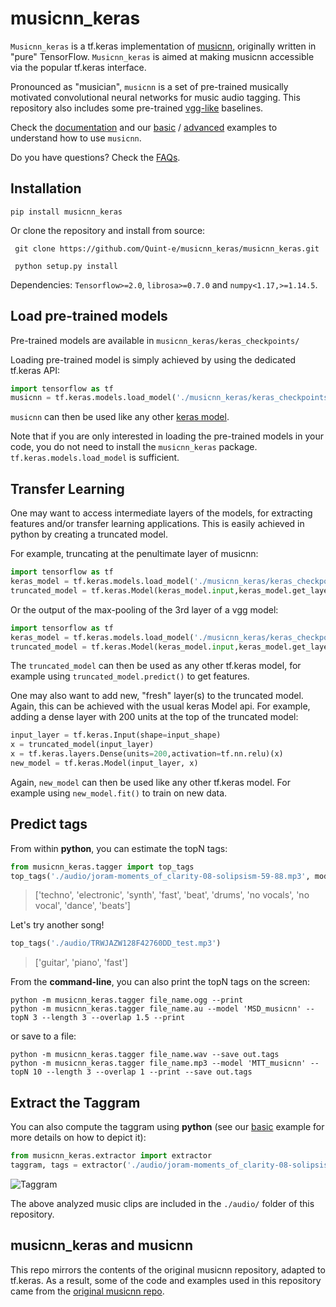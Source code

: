 # musicnn_keras
`Musicnn_keras` is a tf.keras implementation of [musicnn](https://github.com/jordipons/musicnn), originally written in "pure" TensorFlow. 
`Musicnn_keras` is aimed at making musicnn accessible via the popular tf.keras interface. 


Pronounced as "musician", `musicnn` is a set of pre-trained musically motivated convolutional neural networks for music audio tagging. This repository also includes some pre-trained [vgg-like](https://github.com/Quint-e/musicnn_keras/blob/master/vgg_example.ipynb) baselines.

Check the [documentation](https://github.com/Quint-e/musicnn_keras/blob/master/DOCUMENTATION.md) and our [basic](https://github.com/Quint-e/musicnn_keras/blob/master/tagging_example.ipynb) / [advanced](https://github.com/Quint-e/musicnn_keras/blob/master/musicnn_example.ipynb) examples to understand how to use `musicnn`.

Do you have questions? Check the [FAQs](https://github.com/Quint-e/musicnn_keras/blob/master/FAQs.md).


## Installation

`pip install musicnn_keras`


Or clone the repository and install from source: 

``` git clone https://github.com/Quint-e/musicnn_keras/musicnn_keras.git```

``` python setup.py install```

Dependencies:  `Tensorflow>=2.0`, `librosa>=0.7.0` and `numpy<1.17,>=1.14.5`. 

## Load pre-trained models
Pre-trained models are available in `musicnn_keras/keras_checkpoints/`

Loading pre-trained model is simply achieved by using the dedicated tf.keras API: 

~~~~python
import tensorflow as tf
musicnn = tf.keras.models.load_model('./musicnn_keras/keras_checkpoints/MSD_musicnn.h5')
~~~~

`musicnn` can then be used like any other [keras model](https://www.tensorflow.org/api_docs/python/tf/keras/Model). 

Note that if you are only interested in loading the pre-trained models in your code, you do not need to install the `musicnn_keras` package. `tf.keras.models.load_model` is sufficient. 

## Transfer Learning
One may want to access intermediate layers of the models, for extracting features and/or transfer learning applications. 
This is easily achieved in python by creating a truncated model.

For example, truncating at the penultimate layer of musicnn:
~~~~python
import tensorflow as tf
keras_model = tf.keras.models.load_model('./musicnn_keras/keras_checkpoints/MSD_musicnn.h5')
truncated_model = tf.keras.Model(keras_model.input,keras_model.get_layer('bn_dense').output)
~~~~

Or the output of the max-pooling of the 3rd layer of a vgg model:
~~~~python
import tensorflow as tf
keras_model = tf.keras.models.load_model('./musicnn_keras/keras_checkpoints/MSD_vgg.h5')
truncated_model = tf.keras.Model(keras_model.input,keras_model.get_layer('pool3').output)
~~~~

The `truncated_model` can then be used as any other tf.keras model, for example using `truncated_model.predict()` to get features.

One may also want to add new, "fresh" layer(s) to the truncated model. Again, this can be achieved with the usual keras Model api. 
For example, adding a dense layer with 200 units at the top of the truncated model:
~~~~python
input_layer = tf.keras.Input(shape=input_shape)
x = truncated_model(input_layer)
x = tf.keras.layers.Dense(units=200,activation=tf.nn.relu)(x)
new_model = tf.keras.Model(input_layer, x)
~~~~

Again, `new_model` can then be used like any other tf.keras model. For example using `new_model.fit()` to train on new data. 


## Predict tags

From within **python**, you can estimate the topN tags:
~~~~python
from musicnn_keras.tagger import top_tags
top_tags('./audio/joram-moments_of_clarity-08-solipsism-59-88.mp3', model='MTT_musicnn', topN=10)
~~~~
>['techno', 'electronic', 'synth', 'fast', 'beat', 'drums', 'no vocals', 'no vocal', 'dance', 'beats']

Let's try another song!

~~~~python
top_tags('./audio/TRWJAZW128F42760DD_test.mp3')
~~~~
>['guitar', 'piano', 'fast']

From the **command-line**, you can also print the topN tags on the screen:

~~~~
python -m musicnn_keras.tagger file_name.ogg --print
python -m musicnn_keras.tagger file_name.au --model 'MSD_musicnn' --topN 3 --length 3 --overlap 1.5 --print
~~~~~

or save to a file:

~~~~
python -m musicnn_keras.tagger file_name.wav --save out.tags
python -m musicnn_keras.tagger file_name.mp3 --model 'MTT_musicnn' --topN 10 --length 3 --overlap 1 --print --save out.tags
~~~~

## Extract the Taggram

You can also compute the taggram using **python** (see our [basic](https://github.com/Quint-e/musicnn_keras/blob/master/tagging_example.ipynb) example for more details on how to depict it):

~~~~python
from musicnn_keras.extractor import extractor
taggram, tags = extractor('./audio/joram-moments_of_clarity-08-solipsism-59-88.mp3', model='MTT_musicnn')
~~~~
![Taggram](./images/taggram.png "Taggram")

The above analyzed music clips are included in the `./audio/` folder of this repository. 



## musicnn_keras and musicnn
This repo mirrors the contents of the original musicnn repository, adapted to tf.keras. As a result, some of the code and examples used in this repository came from the [original musicnn repo](https://github.com/jordipons/musicnn). 
